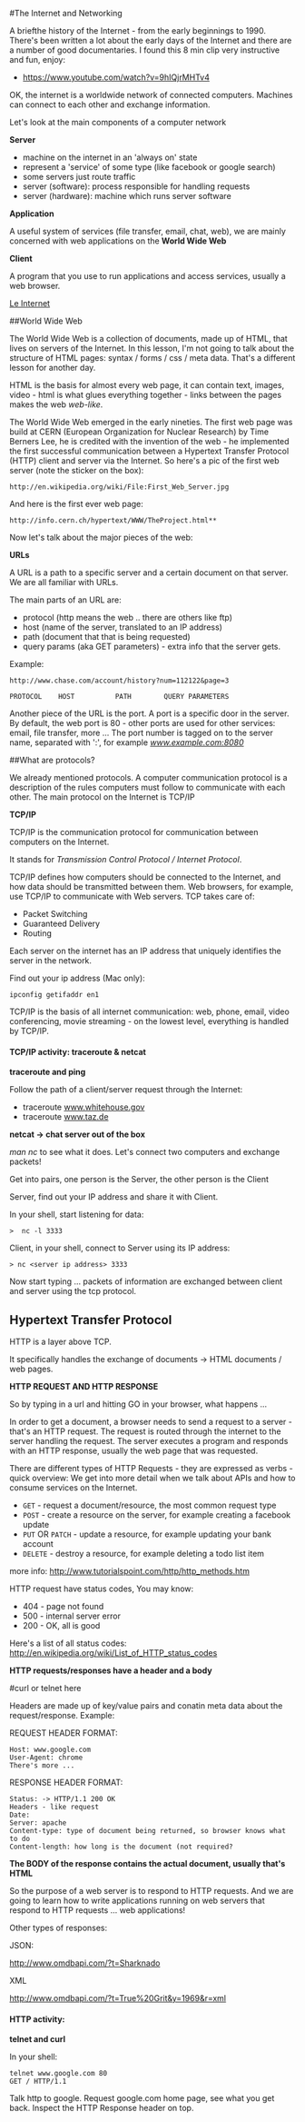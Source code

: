 #The Internet and Networking

A briefthe history of the Internet - from the early beginnings to 1990. There's been written a lot about the early days of the Internet and there are a number of good documentaries. I found this 8 min clip very instructive and fun, enjoy:

- https://www.youtube.com/watch?v=9hIQjrMHTv4

OK, the internet is a worldwide network of connected computers. Machines can connect to each other and exchange information.

Let's look at the main components of a computer network

**Server**

  * machine on the internet in an 'always on' state
  * represent a 'service' of some type (like facebook or google search)
  * some servers just route traffic
  * server (software): process responsible for handling requests
  * server (hardware): machine which runs server software
    
**Application**

A useful system of services (file transfer, email, chat, web), we are mainly concerned with web applications on the **World Wide Web**

**Client**

A program that you use to run applications and access services, usually a web browser.

[Le Internet](https://github.com/wdi-sf-fall/notes/blob/master/week_01_fundamentals/day_1_web_basics/dusk_web_intro/InternetAndNetworking.png)
	
##World Wide Web

The World Wide Web is a collection of documents, made up of HTML, that lives on servers of the Internet. In this lesson, I'm not going to talk about the structure of HTML pages: syntax / forms / css / meta data. That's a different lesson for another day.

HTML is the basis for almost every web page, it can contain text, images, video - html is what glues everything together - links between the pages makes the web *web-like*. 

The World Wide Web emerged in the early nineties. The first web page was build at CERN (European Organization for Nuclear Research) by Time Berners Lee, he is credited with the invention of the web - he implemented the first successful communication between a Hypertext Transfer Protocol (HTTP) client and server via the Internet. So here's a pic of the first web server (note the sticker on the box):

	http://en.wikipedia.org/wiki/File:First_Web_Server.jpg 

And here is the first ever web page:

	http://info.cern.ch/hypertext/WWW/TheProject.html**

Now let's talk about the major pieces of the web:

**URLs**

A URL is a path to a specific server and a certain document on that server. We are all familiar with URLs.

The main parts of an URL are:

- protocol  (http means the web .. there are others like ftp)
- host (name of the server, translated to an IP address)
- path (document that that is being requested)
- query params (aka GET parameters) - extra info that the server gets. 

Example:

	http://www.chase.com/account/history?num=112122&page=3

	PROTOCOL    HOST          PATH        QUERY PARAMETERS

Another piece of the URL is the port. A port is a specific door in the server. By default, the web port is 80 - other ports are used for other services: email, file transfer, more … The port number is tagged on to the server name, separated with ':', for example *www.example.com:8080*

##What are protocols?

We already mentioned protocols. A computer communication protocol is a description of the rules computers must follow to communicate with each other. The main protocol on the Internet is TCP/IP

**TCP/IP**

TCP/IP is the communication protocol for communication between computers on the Internet.  

It stands for *Transmission Control Protocol / Internet Protocol*.  

TCP/IP defines how computers should be connected to the Internet, and how data should be transmitted between them. Web browsers, for example, use TCP/IP to communicate with Web servers. TCP takes care of:

- Packet Switching
- Guaranteed Delivery
- Routing

Each server on the internet has an IP address that uniquely identifies the server in the network.

Find out your ip address (Mac only):

	ipconfig getifaddr en1

TCP/IP is the basis of all internet communication: web, phone, email, video conferencing, movie streaming - on the lowest level, everything is handled by TCP/IP.  

#### TCP/IP activity: traceroute & netcat

**traceroute and ping**

Follow the path of a client/server request through the Internet:

- traceroute www.whitehouse.gov 
- traceroute www.taz.de

**netcat -> chat server out of the box**

*man nc* to see what it does. Let's connect two computers and exchange packets! 

Get into pairs, one person is the Server, the other person is the Client

Server, find out your IP address and share it with Client.

In your shell, start listening for data:

	>  nc -l 3333

Client, in your shell, connect to Server using its IP address:

	> nc <server ip address> 3333

Now start typing … packets of information are exchanged between client and server using the tcp protocol.


## Hypertext Transfer Protocol

HTTP is a layer above TCP. 

It specifically handles the exchange of documents -> HTML documents / web pages.

**HTTP REQUEST AND HTTP RESPONSE**

So by typing in a url and hitting GO in your browser, what happens …

In order to get a document, a browser needs to send a request to a server - that's an HTTP request. The request is routed through the internet to the server handling the request. The server executes a program and responds with an HTTP response, usually the web page that was requested.

There are different types of HTTP Requests - they are expressed as verbs - quick overview: We get into more detail when we talk about APIs and how to consume services on the Internet.

* `GET` - request a document/resource, the most common request type
* `POST` - create a resource on the server, for example creating a facebook update
* `PUT` OR `PATCH` - update a resource, for example updating your bank account
* `DELETE` - destroy a resource, for example deleting a todo list item

more info: http://www.tutorialspoint.com/http/http_methods.htm

HTTP request have status codes, You may know:

- 404 - page not found
- 500 - internal server error
- 200 - OK, all is good

Here's a list of all status codes: http://en.wikipedia.org/wiki/List_of_HTTP_status_codes

**HTTP requests/responses have a header and a body**

#curl or telnet here

Headers are made up of key/value pairs and conatin meta data about the request/response. Example:

REQUEST HEADER FORMAT:

	Host: www.google.com
	User-Agent: chrome
	There's more ...


RESPONSE HEADER FORMAT: 

	Status: -> HTTP/1.1 200 OK 
	Headers - like request
	Date: 
	Server: apache
	Content-type: type of document being returned, so browser knows what to do
	Content-length: how long is the document (not required?

**The BODY of the response contains the actual document, usually that's HTML**

So the purpose of a web server is to respond to HTTP requests. And we are going to learn how to write applications running on web servers that respond to HTTP requests … web applications!

Other types of responses:

JSON:

http://www.omdbapi.com/?t=Sharknado


XML

http://www.omdbapi.com/?t=True%20Grit&y=1969&r=xml


#### HTTP activity: 

**telnet and curl**

In your shell:

	telnet www.google.com 80
	GET / HTTP/1.1

Talk http to google. Request google.com home page, see what you get back. Inspect the HTTP Response header on top.





